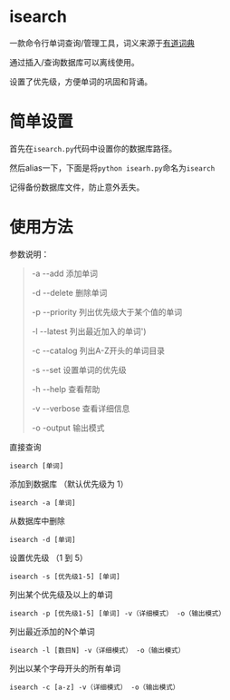 # isearch

一款命令行单词查询/管理工具，词义来源于[有道词典](http://dict.youdao.com/)

通过插入/查询数据库可以离线使用。

设置了优先级，方便单词的巩固和背诵。

# 简单设置

首先在`isearch.py`代码中设置你的数据库路径。

然后alias一下，下面是将`python isearh.py`命名为`isearch`

记得备份数据库文件，防止意外丢失。

# 使用方法

参数说明：
>-a     --add        添加单词
>
>-d     --delete     删除单词
>
>-p     --priority   列出优先级大于某个值的单词
>
>-l     --latest     列出最近加入的单词')
>
>-c     --catalog    列出A-Z开头的单词目录
>
>-s     --set        设置单词的优先级
>
>-h     --help       查看帮助
>
>-v     --verbose    查看详细信息
>
>-o      -output     输出模式



直接查询
```
isearch [单词]
```

添加到数据库 （默认优先级为 1）
```
isearch -a [单词]
```

从数据库中删除

```
isearch -d [单词]
```

设置优先级 （1 到 5）

```
isearch -s [优先级1-5] [单词]
```

列出某个优先级及以上的单词

```
isearch -p [优先级1-5] [单词] -v（详细模式） -o（输出模式）
```

列出最近添加的N个单词

```
isearch -l [数目N] -v（详细模式） -o（输出模式）
```

列出以某个字母开头的所有单词

```
isearch -c [a-z] -v（详细模式） -o（输出模式）
```


